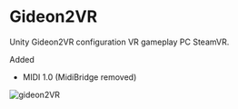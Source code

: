 # Gideon2VR
Unity Gideon2VR configuration VR gameplay PC SteamVR. 

Added
- MIDI 1.0 (MidiBridge removed)

![gideon2VR](https://github.com/AlienCyberCoat/Gideon2-VR/assets/77039180/f7c2100d-b587-4b1b-b9e9-353efe662b22)


